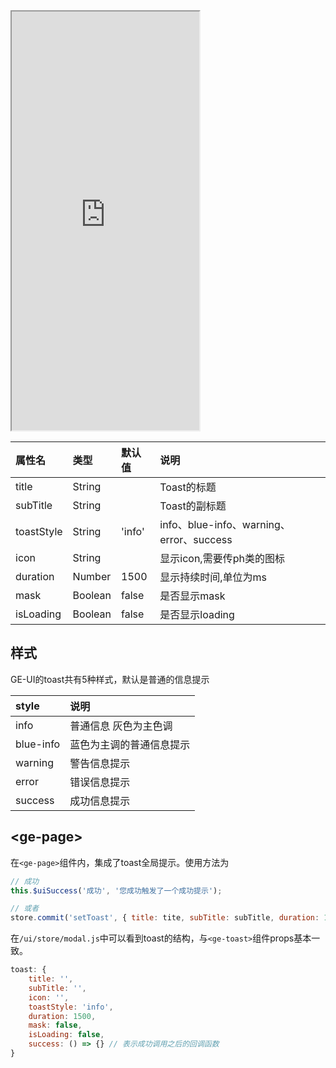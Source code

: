 <div class="simulator">
    <iframe src="https://jamechou.github.io/geui-h5/#/pages/component/toast" height="670px"></iframe>
</div>


|属性名|类型|默认值|说明|
|:----|:----|:----|:----|
|title      |String |       |Toast的标题|
|subTitle   |String |       |Toast的副标题|
|toastStyle |String |'info' |info、blue-info、warning、error、success|
|icon       |String |       |显示icon,需要传ph类的图标|
|duration   |Number |1500   |显示持续时间,单位为ms|
|mask       |Boolean|false  |是否显示mask|
|isLoading  |Boolean|false  |是否显示loading|

## 样式
GE-UI的toast共有5种样式，默认是普通的信息提示

|style      |说明|
|:----|:----|
|info       |普通信息 灰色为主色调|
|blue-info  |蓝色为主调的普通信息提示|
|warning    |警告信息提示|
|error      |错误信息提示|
|success    |成功信息提示|

## \<ge-page\>
在`<ge-page>`组件内，集成了toast全局提示。使用方法为

```js
// 成功
this.$uiSuccess('成功', '您成功触发了一个成功提示');

// 或者
store.commit('setToast', { title: tite, subTitle: subTitle, duration: 1500, toastStyle: 'success'});
```

在`/ui/store/modal.js`中可以看到toast的结构，与`<ge-toast>`组件props基本一致。
```js
toast: {
    title: '',
    subTitle: '',
    icon: '',
    toastStyle: 'info',
    duration: 1500,
    mask: false,
    isLoading: false,
    success: () => {} // 表示成功调用之后的回调函数
}
```
